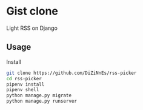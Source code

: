 # Gist clone

Light RSS on Django

## Usage
Install

```bash
git clone https://github.com/DiZiNnEs/rss-picker
cd rss-picker
pipenv install
pipenv shell
python manage.py migrate
python manage.py runserver
```
